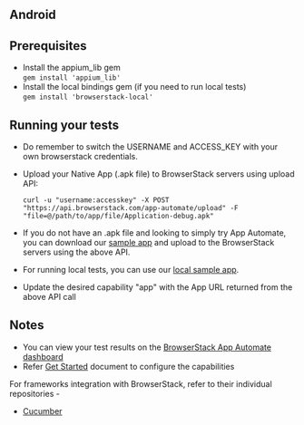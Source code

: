 ## Android

## Prerequisites
- Install the appium_lib gem<br>
`gem install 'appium_lib'`
- Install the local bindings gem (if you need to run local tests)<br>
`gem install 'browserstack-local'`

## Running your tests
- Do remember to switch the USERNAME and ACCESS_KEY with your own browserstack credentials.
- Upload your Native App (.apk file) to BrowserStack servers using upload API:

  ```
  curl -u "username:accesskey" -X POST "https://api.browserstack.com/app-automate/upload" -F "file=@/path/to/app/file/Application-debug.apk"
  ```

- If you do not have an .apk file and looking to simply try App Automate, you can download our [sample app](https://www.browserstack.com/app-automate/sample-apps/android/WikipediaSample.apk)
and upload to the BrowserStack servers using the above API.
- For running local tests, you can use our [local sample app](https://www.browserstack.com/app-automate/sample-apps/android/LocalSample.apk).
- Update the desired capability "app" with the App URL returned from the above API call

## Notes
* You can view your test results on the [BrowserStack App Automate dashboard](https://www.browserstack.com/app-automate)
* Refer [Get Started](https://www.browserstack.com/app-automate/appium-ruby) document to configure the capabilities

For frameworks integration with BrowserStack, refer to their individual repositories -

- [Cucumber](https://github.com/browserstack/cucumber-ruby-appium-app-browserstack)
